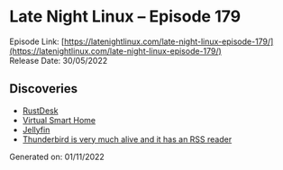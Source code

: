 # Late Night Linux – Episode 179
Episode Link: [https://latenightlinux.com/late-night-linux-episode-179/](https://latenightlinux.com/late-night-linux-episode-179/)  
Release Date: 30/05/2022
## Discoveries
* [RustDesk](https://rustdesk.com/)
* [Virtual Smart Home](https://flows.nodered.org/node/node-red-contrib-virtual-smart-home)
* [Jellyfin](https://jellyfin.org)
* [Thunderbird is very much alive and it has an RSS reader](https://twitter.com/killyourfm/status/1524379752999665666)

Generated on: 01/11/2022